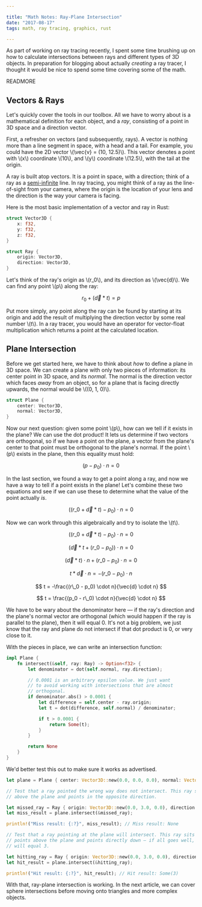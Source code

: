 ```yaml
---

title: "Math Notes: Ray-Plane Intersection"
date: "2017-08-17"
tags: math, ray tracing, graphics, rust

---
```


As part of working on ray tracing recently, I spent some time brushing up on how to calculate intersections between rays and different types of 3D objects. In preparation for blogging about actually _creating_ a ray tracer, I thought it would be nice to spend some time covering some of the math.

READMORE

## Vectors & Rays

Let's quickly cover the tools in our toolbox. All we have to worry about is a mathematical definition for each object, and a _ray_, consisting of a point in 3D space and a direction vector.

First, a refresher on vectors (and subsequently, rays). A vector is nothing more than a line segment in space, with a head and a tail. For example, you could have the 2D vector \\(\vec{v} = (10, 12.5)\\). This vector denotes a point with \\(x\\) coordinate \\(10\\), and \\(y\\) coordinate \\(12.5\\), with the tail at the origin.

A ray is built atop vectors. It is a point in space, with a direction; think of a ray as a [semi-infinite](https://en.wikipedia.org/wiki/Semi-infinite) line. In ray tracing, you might think of a ray as the line-of-sight from your camera, where the origin is the location of your lens and the direction is the way your camera is facing.

Here is the most basic implementation of a vector and ray in Rust:

```rust
struct Vector3D {
    x: f32,
    y: f32,
    z: f32,
}

struct Ray {
    origin: Vector3D,
    direction: Vector3D,
}
```

Let's think of the ray's origin as \\(r_0\\), and its direction as \\(\vec{d}\\). We can find any point \\(p\\) along the ray:

$$r_0 + (\vec{d} * t) = p$$

Put more simply, any point along the ray can be found by starting at its origin and add the result of multiplying the direction vector by some real number \\(t\\). In a ray tracer, you would have an operator for vector-float multiplication which returns a point at the calculated location.

## Plane Intersection

Before we get started here, we have to think about _how_ to define a plane in 3D space. We can create a plane with only two pieces of information: its center point in 3D space, and its _normal_. The normal is the direction vector which faces _away_ from an object, so for a plane that is facing directly upwards, the normal would be \\((0, 1, 0)\\).

```rust
struct Plane {
    center: Vector3D,
    normal: Vector3D,
}
```

Now our next question: given some point \\(p\\), how can we tell if it exists in the plane? We can use the dot product! It lets us determine if two vectors are orthogonal, so if we have a point on the plane, a vector from the plane's center to that point must be orthogonal to the plane's normal. If the point \\(p\\) exists in the plane, then this equality must hold:

$$
(p - p_0) \cdot n = 0
$$

In the last section, we found a way to get a point along a ray, and now we have a way to tell if a point exists in the plane! Let's combine these two equations and see if we can use these to determine what the value of the point actually _is_.

$$
((r\_0 + \vec{d} * t) - p_0) \cdot n = 0
$$

Now we can work through this algebraically and try to isolate the \\(t\\).

$$
((r\_0 + \vec{d} * t) - p_0) \cdot n = 0
$$

$$
(\vec{d} * t + (r\_0 - p_0)) \cdot n = 0
$$

$$
(\vec{d} * t) \cdot n + (r\_0 - p_0) \cdot n = 0
$$

$$
t * \vec{d} \cdot n = -(r\_0 - p_0) \cdot n
$$

$$
t = -\frac{(r\_0 - p_0) \cdot n}{\vec{d} \cdot n}
$$

$$
t = \frac{(p_0 - r\_0) \cdot n}{\vec{d} \cdot n}
$$

We have to be wary about the denominator here — if the ray's direction and the plane's normal vector are orthogonal (which would happen if the ray is parallel to the plane), then it will equal 0. It's not a big problem, we just know that the ray and plane do not intersect if that dot product is 0, or very close to it.

With the pieces in place, we can write an intersection function:

```rust
impl Plane {
    fn intersect(&self, ray: Ray) -> Option<f32> {
        let denominator = dot(self.normal, ray.direction);

        // 0.0001 is an arbitrary epsilon value. We just want
        // to avoid working with intersections that are almost
        // orthogonal.
        if denominator.abs() > 0.0001 {
            let difference = self.center - ray.origin;
            let t = dot(difference, self.normal) / denominator;

            if t > 0.0001 {
                return Some(t);
            }
        }

        return None
    }
}
```

We'd better test this out to make sure it works as advertised.

```rust
let plane = Plane { center: Vector3D::new(0.0, 0.0, 0.0), normal: Vector3D::new(0.0, 1.0, 0.0) };

// Test that a ray pointed the wrong way does not intersect. This ray sits
// above the plane and points in the opposite direction.

let missed_ray = Ray { origin: Vector3D::new(0.0, 3.0, 0.0), direction: Vector3D::new(0.0, 1.0, 0.0) };
let miss_result = plane.intersect(&missed_ray);

println!("Miss result: {:?}", miss_result); // Miss result: None

// Test that a ray pointing at the plane will intersect. This ray sits 3
// points above the plane and points directly down — if all goes well, the t value
// will equal 3.

let hitting_ray = Ray { origin: Vector3D::new(0.0, 3.0, 0.0), direction: Vector3D::new(0.0, -1.0, 0.0) };
let hit_result = plane.intersect(&hitting_ray);

println!("Hit result: {:?}", hit_result); // Hit result: Some(3)
```

With that, ray-plane intersection is working. In the next article, we can cover sphere intersections before moving onto triangles and more complex objects.
